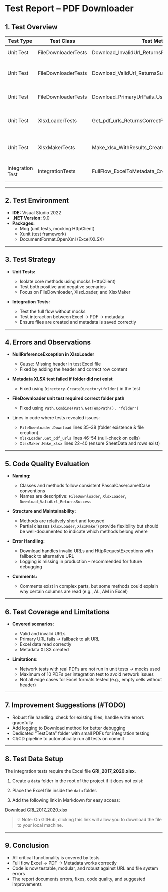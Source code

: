 # Test Report – PDF Downloader

## 1. Test Overview

| Test Type | Test Class | Test Method | Result | Comment |
|-----------|------------|------------|--------|---------|
| Unit Test | FileDownloaderTests | Download_InvalidUrl_ReturnsFailedResult | ✅ Passed | Handles invalid URLs correctly |
| Unit Test | FileDownloaderTests | Download_ValidUrl_ReturnsSuccess | ✅ Passed | Downloads PDF correctly; file created (line 38 in FileDownloaderTests) |
| Unit Test | FileDownloaderTests | Download_PrimaryUrlFails_UsesAltUrl_ReturnsSuccess | ✅ Passed | Uses alternative URL if primary fails (line 67) |
| Unit Test | XlsxLoaderTests | Get_pdf_urls_ReturnsCorrectPdfPlacements | ✅ Passed | Reads PDF info correctly from Excel (line 54 in XlsxLoader) |
| Unit Test | XlsxMakerTests | Make_xlsx_WithResults_CreatesFile | ✅ Passed | Metadata XLSX is created correctly (line 22 in XlsxMakerTests) |
| Integration Test | IntegrationTests | FullFlow_ExcelToMetadata_CreatesFilesSuccessfully | ✅ Passed | Tests the full flow: Excel → download → metadata |

---

## 2. Test Environment

- **IDE:** Visual Studio 2022  
- **.NET Version:** 9.0  
- **Packages:**  
  - Moq (unit tests, mocking HttpClient)  
  - Xunit (test framework)  
  - DocumentFormat.OpenXml (Excel/XLSX)  

---

## 3. Test Strategy

- **Unit Tests:**  
  - Isolate core methods using mocks (HttpClient)  
  - Test both positive and negative scenarios  
  - Focus on FileDownloader, XlsxLoader, and XlsxMaker  

- **Integration Tests:**  
  - Test the full flow without mocks  
  - Test interaction between Excel → PDF → metadata  
  - Ensure files are created and metadata is saved correctly  

---

## 4. Errors and Observations

- **NullReferenceException in XlsxLoader**  
  - Cause: Missing header in test Excel file  
  - Fixed by adding the header and correct row content  

- **Metadata XLSX test failed if folder did not exist**  
  - Fixed using `Directory.CreateDirectory(folder)` in the test  

- **FileDownloader unit test required correct folder path**  
  - Fixed using `Path.Combine(Path.GetTempPath(), "folder")`  

- Lines in code where tests revealed issues:  
  - `FileDownloader.Download` lines 35–38 (folder existence & file creation)  
  - `XlsxLoader.Get_pdf_urls` lines 46–54 (null-check on cells)  
  - `XlsxMaker.Make_xlsx` lines 22–40 (ensure SheetData and rows exist)  

---

## 5. Code Quality Evaluation

- **Naming:**  
  - Classes and methods follow consistent PascalCase/camelCase conventions  
  - Names are descriptive: `FileDownloader`, `XlsxLoader`, `Download_ValidUrl_ReturnsSuccess`  

- **Structure and Maintainability:**  
  - Methods are relatively short and focused  
  - Partial classes (`XlsxLoader`, `XlsxMaker`) provide flexibility but should be well-documented to indicate which methods belong where  

- **Error Handling:**  
  - Download handles invalid URLs and HttpRequestExceptions with fallback to alternative URL  
  - Logging is missing in production – recommended for future debugging  

- **Comments:**  
  - Comments exist in complex parts, but some methods could explain why certain columns are read (e.g., AL, AM in Excel)  

---

## 6. Test Coverage and Limitations

- **Covered scenarios:**  
  - Valid and invalid URLs  
  - Primary URL fails → fallback to alt URL  
  - Excel data read correctly  
  - Metadata XLSX created  

- **Limitations:**  
  - Network tests with real PDFs are not run in unit tests → mocks used  
  - Maximum of 10 PDFs per integration test to avoid network issues  
  - Not all edge cases for Excel formats tested (e.g., empty cells without header)  

---

## 7. Improvement Suggestions (#TODO)

- Robust file handling: check for existing files, handle write errors gracefully  
- Add logging to Download method for better debugging  
- Dedicated “TestData” folder with small PDFs for integration testing  
- CI/CD pipeline to automatically run all tests on commit  

---

## 8. Test Data Setup

The integration tests require the Excel file **GRI_2017_2020.xlsx**.  

1. Create a `data` folder in the root of the project if it does not exist:  

2. Place the Excel file inside the `data` folder.  

3. Add the following link in Markdown for easy access:

[Download GRI_2017_2020.xlsx](./data/GRI_2017_2020.xlsx)

> 💡 Note: On GitHub, clicking this link will allow you to download the file to your local machine.

---

## 9. Conclusion

- All critical functionality is covered by tests  
- Full flow Excel → PDF → Metadata works correctly  
- Code is now testable, modular, and robust against URL and file system errors  
- The report documents errors, fixes, code quality, and suggested improvements

